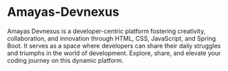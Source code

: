 # Amayas-Devnexus
Amayas Devnexus is a developer-centric platform fostering creativity, collaboration, and innovation through HTML, CSS, JavaScript, and Spring Boot. It serves as a space where developers can share their daily struggles and triumphs in the world of development. Explore, share, and elevate your coding journey on this dynamic platform.
